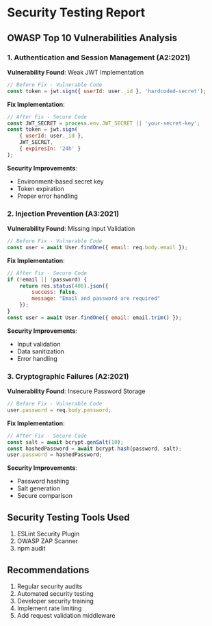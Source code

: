 # Security Testing Report

## OWASP Top 10 Vulnerabilities Analysis

### 1. Authentication and Session Management (A2:2021)
**Vulnerability Found**: Weak JWT Implementation
```javascript
// Before Fix - Vulnerable Code
const token = jwt.sign({ userId: user._id }, 'hardcoded-secret');
```

**Fix Implementation**:
```javascript
// After Fix - Secure Code
const JWT_SECRET = process.env.JWT_SECRET || 'your-secret-key';
const token = jwt.sign(
    { userId: user._id },
    JWT_SECRET,
    { expiresIn: '24h' }
);
```

**Security Improvements**:
- Environment-based secret key
- Token expiration
- Proper error handling

### 2. Injection Prevention (A3:2021)
**Vulnerability Found**: Missing Input Validation
```javascript
// Before Fix - Vulnerable Code
const user = await User.findOne({ email: req.body.email });
```

**Fix Implementation**:
```javascript
// After Fix - Secure Code
if (!email || !password) {
    return res.status(400).json({
        success: false,
        message: "Email and password are required"
    });
}
const user = await User.findOne({ email: email.trim() });
```

**Security Improvements**:
- Input validation
- Data sanitization
- Error handling

### 3. Cryptographic Failures (A2:2021)
**Vulnerability Found**: Insecure Password Storage
```javascript
// Before Fix - Vulnerable Code
user.password = req.body.password;
```

**Fix Implementation**:
```javascript
// After Fix - Secure Code
const salt = await bcrypt.genSalt(10);
const hashedPassword = await bcrypt.hash(password, salt);
user.password = hashedPassword;
```

**Security Improvements**:
- Password hashing
- Salt generation
- Secure comparison

## Security Testing Tools Used
1. ESLint Security Plugin
2. OWASP ZAP Scanner
3. npm audit

## Recommendations
1. Regular security audits
2. Automated security testing
3. Developer security training
4. Implement rate limiting
5. Add request validation middleware
